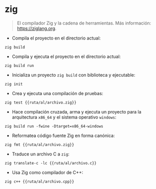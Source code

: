 # zig

> El compilador Zig y la cadena de herramientas.
> Más información: <https://ziglang.org>.

- Compila el proyecto en el directorio actual:

`zig build`

- Compila y ejecuta el proyecto en el directorio actual:

`zig build run`

- Inicializa un proyecto `zig build` con biblioteca y ejecutable:

`zig init`

- Crea y ejecuta una compilación de pruebas:

`zig test {{ruta/al/archivo.zig}}`

- Hace compilación cruzada, arma y ejecuta un proyecto para la arquitectura `x86_64` y el sistema operativo `windows`:

`zig build run -fwine -Dtarget=x86_64-windows`

- Reformatea código fuente Zig en forma canónica:

`zig fmt {{ruta/al/archivo.zig}}`

- Traduce un archivo C a `zig`:

`zig translate-c -lc {{ruta/al/archivo.c}}`

- Usa Zig como compilador de C++:

`zig c++ {{ruta/al/archivo.cpp}}`
